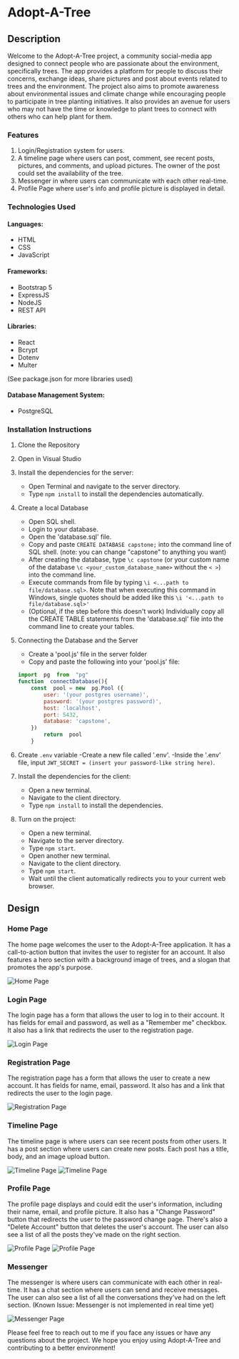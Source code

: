 # Adopt-A-Tree

## Description

Welcome to the Adopt-A-Tree project, a community social-media app designed to connect people who are passionate about the environment, specifically trees. The app provides a platform for people to discuss their concerns, exchange ideas, share pictures and post about events related to trees and the environment. The project also aims to promote awareness about environmental issues and climate change while encouraging people to participate in tree planting initiatives. It also provides an avenue for users who may not have the time or knowledge to plant trees to connect with others who can help plant for them.

### Features

1. Login/Registration system for users.
2. A timeline page where users can post, comment, see recent posts, pictures, and comments, and upload pictures. The owner of the post could set the availability of the tree.
3. Messenger in where users can communicate with each other real-time.
4. Profile Page where user's info and profile picture is displayed in detail.

### Technologies Used
#### Languages:
* HTML
* CSS
* JavaScript

#### Frameworks:
- Bootstrap 5
- ExpressJS
- NodeJS
- REST API

#### Libraries:
- React
- Bcrypt
- Dotenv
- Multer

(See package.json for more libraries used)

#### Database Management System: 
- PostgreSQL

### Installation Instructions

1. Clone the Repository
2. Open in Visual Studio
3. Install the dependencies for the server:
    - Open Terminal and navigate to the server directory.
    - Type `npm install` to install the dependencies automatically.
4. Create a local Database
    - Open SQL shell.
    - Login to your database.
    - Open the 'database.sql' file.
    - Copy and paste `CREATE DATABASE capstone;` into the command line of SQL shell. (note: you can change "capstone" to anything you want)
    - After creating the database, type `\c capstone` (or your custom name of the database `\c <your_custom_database_name>` without the `< >`) into the command line.
    - Execute commands from file by typing `\i <...path to file/database.sql>`. Note that when executing this command in Windows, single quotes should be added like this `\i '<...path to file/database.sql>'`
    - (Optional, if the step before this doesn't work) Individually copy all the CREATE TABLE statements from the 'database.sql' file into the command line to create your tables.

5. Connecting the Database and the Server
    - Create a 'pool.js' file in the server folder
    - Copy and paste the following into your 'pool.js' file:
    ```js
    import  pg  from  "pg"
    function  connectDatabase(){
        const  pool = new  pg.Pool ({
            user: '(your postgres username)',
            password: '(your postgres password)',
            host: 'localhost',
            port: 5432,
            database: 'capstone',
        })
            return  pool
        }
    ```

6. Create `.env` variable
    -Create a new file called '.env'.
    -Inside the '.env' file, input `JWT_SECRET = (insert your password-like string here)`.

7. Install the dependencies for the client:
    - Open a new terminal.
    - Navigate to the client directory.
    - Type `npm install` to install the dependencies.

8. Turn on the project:
    - Open a new terminal.
    - Navigate to the server directory.
    - Type `npm start`.
    - Open another new terminal.
    - Navigate to the client directory.
    - Type `npm start`.
    - Wait until the client automatically redirects you to your current web browser.

## Design

### Home Page
The home page welcomes the user to the Adopt-A-Tree application. It has a call-to-action button that invites the user to register for an account. It also features a hero section with a background image of trees, and a slogan that promotes the app's purpose.

![Home Page](./client/public/HomePage.png)

### Login Page
The login page has a form that allows the user to log in to their account. It has fields for email and password, as well as a "Remember me" checkbox. It also has a link that redirects the user to the registration page.

![Login Page](./client/public/LoginPage.png)

### Registration Page
The registration page has a form that allows the user to create a new account. It has fields for name, email, password. It also has and a link that redirects the user to the login page.

![Registration Page](./client/public/Registration.png)

### Timeline Page
The timeline page is where users can see recent posts from other users. It has a post section where users can create new posts. Each post has a title, body, and an image upload button. 

![Timeline Page](./client/public/PostingSample.png)
![Timeline Page](./client/public/PostsSample.png)

### Profile Page
The profile page displays and could edit the user's information, including their name, email, and profile picture. It also has a "Change Password" button that redirects the user to the password change page. There's also a "Delete Account" button that deletes the user's account. The user can also see a list of all the posts they've made on the right section.

![Profile Page](./client/public/ProfileSample.png)
![Profile Page](./client/public/ProfilePagEdit.png)

### Messenger
The messenger is where users can communicate with each other in real-time. It has a chat section where users can send and receive messages. The user can also see a list of all the conversations they've had on the left section. (Known Issue: Messenger is not implemented in real time yet)

![Messenger Page](./client/public/MessengerSample.png)

Please feel free to reach out to me if you face any issues or have any questions about the project. We hope you enjoy using Adopt-A-Tree and contributing to a better environment!


